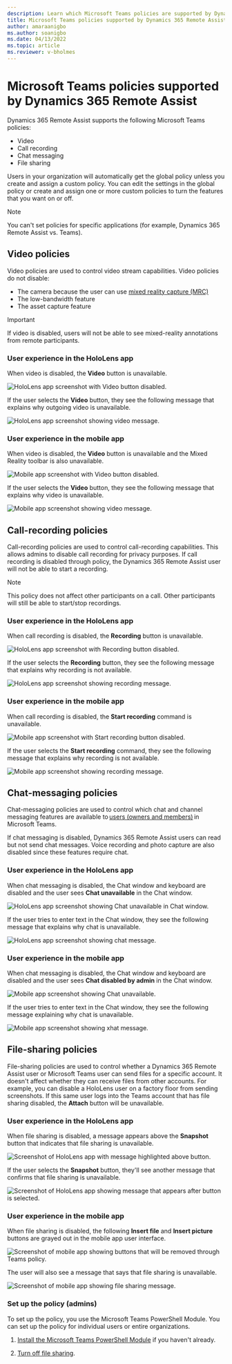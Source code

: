 ```yaml
---
description: Learn which Microsoft Teams policies are supported by Dynamics 365 Remote Assist and the effect of disabling those policies.
title: Microsoft Teams policies supported by Dynamics 365 Remote Assist
author: amaraanigbo
ms.author: soanigbo
ms.date: 04/13/2022
ms.topic: article
ms.reviewer: v-bholmes
---
```


# Microsoft Teams policies supported by Dynamics 365 Remote Assist

Dynamics 365 Remote Assist supports the following Microsoft Teams policies: 

- Video
- Call recording
- Chat messaging
- File sharing
 
Users in your organization will automatically get the global policy unless you create and assign a custom policy. You can edit the settings in the global policy or 
create and assign one or more custom policies to turn the features that you want on or off.  

> [!NOTE]
> You can't set policies for specific applications (for example, Dynamics 365 Remote Assist vs. Teams).  

## Video policies

Video policies are used to control video stream capabilities. Video policies do not disable:

- The camera because the user can use [mixed reality capture (MRC)](/hololens/holographic-photos-and-videos)
- The low-bandwidth feature
- The asset capture feature 

> [!IMPORTANT]
> If video is disabled, users will not be able to see mixed-reality annotations from remote participants.  

### User experience in the HoloLens app

When video is disabled, the **Video** button is unavailable.

![HoloLens app screenshot with Video button disabled.](media/teams-policies-hololens-video-button.PNG "HoloLens screenshot with Video button disabled")

If the user selects the **Video** button, they see the following message that explains why outgoing video is unavailable.

![HoloLens app screenshot showing video message.](media/teams-policies-hololens-video-message.PNG "HoloLens screenshot showing video message")

### User experience in the mobile app

When video is disabled, the **Video** button is unavailable and the Mixed Reality toolbar is also unavailable.

![Mobile app screenshot with Video button disabled.](media/teams-policies-mobile-video-button.PNG "Mobile app screenshot with Video button disabled")

If the user selects the **Video** button, they see the following message that explains why video is unavailable.

![Mobile app screenshot showing video message.](media/teams-policies-mobile-video-message.PNG "Mobile app screenshot showing video message")

## Call-recording policies 

Call-recording policies are used to control call-recording capabilities. This allows admins to disable call recording for privacy purposes. If call recording is disabled through policy, the Dynamics 365 Remote Assist user will not be able to start a recording.  

> [!NOTE]
> This policy does not affect other participants on a call. Other participants will still be able to start/stop recordings.  

### User experience in the HoloLens app

When call recording is disabled, the **Recording** button is unavailable.

![HoloLens app screenshot with Recording button disabled.](media/teams-policies-hololens-call-recording-button.PNG "HoloLens screenshot with Recording button disabled")

If the user selects the **Recording** button, they see the following message that explains why recording is not available.  
 
![HoloLens app screenshot showing recording message.](media/teams-policies-hololens-call-recording-message.PNG "HoloLens screenshot showing recording message")

### User experience in the mobile app

When call recording is disabled, the **Start recording** command is unavailable.

![Mobile app screenshot with Start recording button disabled.](media/teams-policies-mobile-call-recording-command.PNG "Mobile app screenshot with Start recording button disabled")

If the user selects the **Start recording** command, they see the following message that explains why recording is not available.

![Mobile app screenshot showing recording message.](media/teams-policies-mobile-call-recording-message.PNG "Mobile app screenshot showing recording message")

## Chat-messaging policies

Chat-messaging policies are used to control which chat and channel messaging features are available to [users (owners and members)](/microsoftteams/assign-roles-permissions) in Microsoft Teams.  

If chat messaging is disabled, Dynamics 365 Remote Assist users can read but not send chat messages. Voice recording and photo capture are also disabled since these features require chat.  

### User experience in the HoloLens app

When chat messaging is disabled, the Chat window and keyboard are disabled and the user sees **Chat unavailable** in the Chat window.  

![HoloLens app screenshot showing Chat unavailable in Chat window.](media/teams-policies-hololens-chat-button.PNG "HoloLens app screenshot showing Chat unavailable in Chat window")
 
If the user tries to enter text in the Chat window, they see the following message that explains why chat is unavailable.

![HoloLens app screenshot showing chat message.](media/teams-policies-hololens-chat-message.PNG "HoloLens app screenshot showing chat message")

### User experience in the mobile app

When chat messaging is disabled, the Chat window and keyboard are disabled and the user sees **Chat disabled by admin** in the Chat window.

![Mobile app screenshot showing Chat unavailable.](media/teams-policies-mobile-chat-unavailable.PNG "Mobile app screenshot showing Chat unavailable")

If the user tries to enter text in the Chat window, they see the following message explaining why chat is unavailable. 

![Mobile app screenshot showing xhat message.](media/teams-policies-mobile-chat-message.PNG "Mobile app screenshot showing chat message")

## File-sharing policies

File-sharing policies are used to control whether a Dynamics 365 Remote Assist user or Microsoft Teams user can send files for a specific account. It doesn't affect whether they can receive files from other accounts. For example, you can disable a HoloLens user on a factory floor from sending screenshots. If this same user logs into the Teams account that has file sharing disabled, the **Attach** button will be unavailable. 

### User experience in the HoloLens app

When file sharing is disabled, a message appears above the **Snapshot** button that indicates that file sharing is unavailable.

![Screenshot of HoloLens app with message highlighted above button.](media/hololens-app-file-sharing-message-1.jpg "Screenshot of HoloLens app with message highlighted above button")

If the user selects the **Snapshot** button, they'll see another message that confirms that file sharing is unavailable.

![Screenshot of HoloLens app showing message that appears after button is selected.](media/hololens-app-file-sharing-message-2.jpg "Screenshot of HoloLens app showing message that appears after button is selected")

### User experience in the mobile app

When file sharing is disabled, the following **Insert file** and **Insert picture** buttons are grayed out in the mobile app user interface.

![Screenshot of mobile app showing buttons that will be removed through Teams policy.](media/mobile-app-file-sharing-buttons.jpg "Screenshot of mobile app showing buttons that will be removed through Teams policy")

The user will also see a message that says that file sharing is unavailable.

![Screenshot of mobile app showing file sharing message.](media/mobile-app-file-sharing-message.jpg "Screenshot of mobile app showing file sharing message")

### Set up the policy (admins)

To set up the policy, you use the Microsoft Teams PowerShell Module. You can set up the policy for individual users or entire organizations. 

1. [Install the Microsoft Teams PowerShell Module](https://docs.microsoft.com/microsoftteams/teams-powershell-install) if you haven't already. 

2. [Turn off file sharing](https://docs.microsoft.com/microsoftteams/turn-off-teams-native-file-upload-policy#turn-off-nativefileentrypoints-for-specific-users). 




